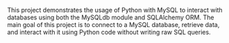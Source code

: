 This project demonstrates the usage of Python with MySQL to interact with databases using both the MySQLdb module and SQLAlchemy ORM. The main goal of this project is to connect to a MySQL database, retrieve data, and interact with it using Python code without writing raw SQL queries.
